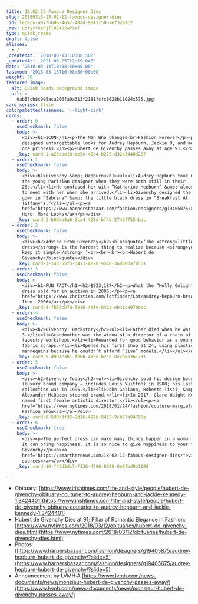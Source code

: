 ```yaml
---
title: 18.02.12 Famous Designer Dies
slug: 20180313-18-02-12-famous-designer-dies
_id: legacy-a87fbb06-4657-48ad-9e43-5067ef3281c2
_rev: LotyrYkaRjTl0E452wP9YT
type: quick_reads
draft: false
aliases:
  - /
_createdAt: '2018-03-13T10:08:50Z'
_updatedAt: '2021-03-25T22:19:04Z'
date: '2018-03-13T10:08:50+00:00'
lastmod: '2018-03-13T10:08:50+00:00'
weight: 50
featured_image:
  alt: Quick Reads background image
  url: >-
    0ab57cb8c095aca206fa0a313f2181fcfc8628b11024x576.jpg
card_series: Style
colorpaletteclassname: '--light-pink'
cards:
  - order: 0
    useCheckmark: false
    body: >-
      <div><h1>ICON</h1><p>The Man Who Changed<br>Fashion Forever</p><p>He
      designed unforgettable looks for Audrey Hepburn, Jackie O, and more than
      one princess.</p><p>Hubert de Givenchy passes away at age 91.</p></div>
    _key: card-1-a25ebe18-ce5e-40c4-b275-d32e3440d267
  - order: 1
    useCheckmark: false
    body: >-
      <div><h1>Givenchy &amp; Hepburn</h1><ul><li>Audrey Hepburn took notice of
      the young Parisian designer when they were both still in their
      20s.</li><li>He confused her with “Katharine Hepburn” &amp; almost refused
      to meet with her when she arrived.</li><li>Givenchy designed the iconic
      gown in “Sabrina” &amp; the little black dress in “Breakfast At
      Tiffany’s.”</li></ul><p><a
      href="https://www.harpersbazaar.com/fashion/designers/g19405875/audrey-hepburn-hubert-de-givenchy/?slide=2">Click
      Here: More Looks</a></p></div>
    _key: card-2-b6dda8a6-2ca4-428d-bf4b-2743f7554bec
  - order: 2
    useCheckmark: false
    body: >-
      <div><h2>Advice From Givenchy</h2><blockquote>‘The <strong>little black
      dress</strong> is the hardest thing to realize because <strong>you must
      keep it simple</strong>.’<br><br><br><br>Hubert de
      Givenchy</blockquote></div>
    _key: card-3-143355f3-5413-4820-954d-36860baf0561
  - order: 3
    useCheckmark: false
    body: >-
      <div><h1>FUN FACT</h1><h2>$923,187</h2><p>What the “Holly Golightly” black
      dress sold for in auction in 2006.</p><p><a
      href="https://www.christies.com/lotfinder/Lot/audrey-hepburn-breakfast-at-tiffanys-1961-4832498-details.aspx">Auction
      Item: 2006</a></p></div>
    _key: card-4-fb68cb7a-5e16-4efe-b43a-eb41ca07becc
  - order: 4
    useCheckmark: false
    body: >-
      <div><h2>Givenchy: Backstory</h2><ul><li>Father died when he was
      3.</li><li>Grandmother was the widow of a director of a chain of French
      tapestry workshops.</li><li>Rewarded for good behavior as a young boy with
      fabric scraps.</li><li>Opened his first shop at 24, using plastic
      mannequins because he couldn’t afford “live” models.</li></ul></div>
    _key: card-5-d994c3b1-fb6b-405e-b25e-8ecb6a361731
  - order: 5
    useCheckmark: false
    body: >-
      <div><h2>Givenchy Today</h2><ul><li>Givenchy sold his design house to LVMH
      (luxury brand company – includes Louis Vuitton) in 1988; his last
      collection was in 1995.</li><li>John Galiano, Roberto Tisci, &amp;
      Alexander McQueen steered brand.</li><li>In 2017, Clare Waight Keller
      named first female artistic director.</li></ul><p><a
      href="https://www.nytimes.com/2018/01/24/fashion/couture-margiela-galliano-givenchy.html">Click:
      Fashion Show</a></p></div>
    _key: card-6-598c3f32-9d26-429b-9412-9cb77a94796e
  - order: 6
    useCheckmark: true
    body: >-
      <div><p>The perfect dress can make many things happen in a woman’s life.
      It can bring happiness. It is so nice to give happiness to your friends.’
      Givenchy</p><p><a
      href="https://smarthernews.com/18-02-12-famous-designer-dies/">view
      sources</a></p></div>
    _key: card-10-f43d5dc7-f136-4266-8028-0e0fbd9b1198

---
```

* Obituary: [https://www.irishtimes.com/life-and-style/people/hubert-de-givenchy-obituary-couturier-to-audrey-hepburn-and-jackie-kennedy-1.3424401](https://www.irishtimes.com/life-and-style/people/hubert-de-givenchy-obituary-couturier-to-audrey-hepburn-and-jackie-kennedy-1.3424401)
* Hubert de Givenchy Dies at 91; Pillar of Romantic Elegance in Fashion: [https://www.nytimes.com/2018/03/12/obituaries/hubert-de-givenchy-dies.html](https://www.nytimes.com/2018/03/12/obituaries/hubert-de-givenchy-dies.html)
* Photos: [https://www.harpersbazaar.com/fashion/designers/g19405875/audrey-hepburn-hubert-de-givenchy/?slide=5](https://www.harpersbazaar.com/fashion/designers/g19405875/audrey-hepburn-hubert-de-givenchy/?slide=5)
* Announcement by LVMH:A [https://www.lvmh.com/news-documents/news/monsieur-hubert-de-givenchy-passes-away/](https://www.lvmh.com/news-documents/news/monsieur-hubert-de-givenchy-passes-away/)